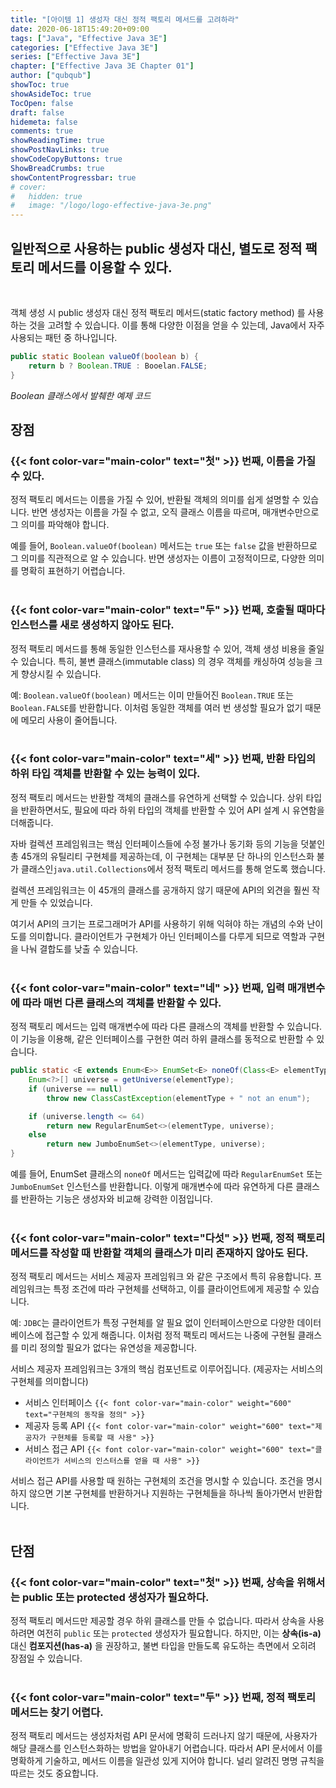 ```yaml
---
title: "[아이템 1] 생성자 대신 정적 팩토리 메서드를 고려하라"
date: 2020-06-18T15:49:20+09:00
tags: ["Java", "Effective Java 3E"]
categories: ["Effective Java 3E"]
series: ["Effective Java 3E"]
chapter: ["Effective Java 3E Chapter 01"]
author: ["qubqub"]
showToc: true
showAsideToc: true
TocOpen: false
draft: false
hidemeta: false
comments: true
showReadingTime: true
showPostNavLinks: true
showCodeCopyButtons: true
ShowBreadCrumbs: true
showContentProgressbar: true
# cover:
#   hidden: true
#   image: "/logo/logo-effective-java-3e.png"
---
```

## 일반적으로 사용하는 public 생성자 대신, 별도로 정적 팩토리 메서드를 이용할 수 있다.
<br>

객체 생성 시 public 생성자 대신 정적 팩토리 메서드(static factory method) 를 사용하는 것을 고려할 수 있습니다. 이를 통해 다양한 이점을 얻을 수 있는데, Java에서 자주 사용되는 패턴 중 하나입니다.

``` java
public static Boolean valueOf(boolean b) {
    return b ? Boolean.TRUE : Booelan.FALSE;
}
```
_Boolean 클래스에서 발췌한 예제 코드_
<br>

## 장점

### {{< font color-var="main-color" text="첫" >}} 번째, 이름을 가질 수 있다.

정적 팩토리 메서드는 이름을 가질 수 있어, 반환될 객체의 의미를 쉽게 설명할 수 있습니다. 반면 생성자는 이름을 가질 수 없고, 오직 클래스 이름을 따르며, 매개변수만으로 그 의미를 파악해야 합니다.

예를 들어, `Boolean.valueOf(boolean)` 메서드는 `true` 또는 `false` 값을 반환하므로 그 의미를 직관적으로 알 수 있습니다. 반면 생성자는 이름이 고정적이므로, 다양한 의미를 명확히 표현하기 어렵습니다.
<br>
<br>

### {{< font color-var="main-color" text="두" >}} 번째, 호출될 때마다 인스턴스를 새로 생성하지 않아도 된다.

정적 팩토리 메서드를 통해 동일한 인스턴스를 재사용할 수 있어, 객체 생성 비용을 줄일 수 있습니다. 특히, 불변 클래스(immutable class) 의 경우 객체를 캐싱하여 성능을 크게 향상시킬 수 있습니다.

예: `Boolean.valueOf(boolean)` 메서드는 이미 만들어진 `Boolean.TRUE` 또는 `Boolean.FALSE`를 반환합니다. 이처럼 동일한 객체를 여러 번 생성할 필요가 없기 때문에 메모리 사용이 줄어듭니다.
<br>
<br>

### {{< font color-var="main-color" text="세" >}} 번째, 반환 타입의 하위 타입 객체를 반환할 수 있는 능력이 있다.

정적 팩토리 메서드는 반환할 객체의 클래스를 유연하게 선택할 수 있습니다. 상위 타입을 반환하면서도, 필요에 따라 하위 타입의 객체를 반환할 수 있어 API 설계 시 유연함을 더해줍니다.

자바 컬렉션 프레임워크는 핵심 인터페이스들에 수정 불가나 동기화 등의 기능을 덧붙인 총 45개의 유틸리티 구현체를 제공하는데, 이 구현체는 대부분 단 하나의 인스턴스화 불가 클래스인`java.util.Collections`에서 정적 팩토리 메서드를 통해 얻도록 했습니다.

컬렉션 프레임워크는 이 45개의 클래스를 공개하지 않기 때문에 API의 외견을 훨씬 작게 만들 수 있었습니다.

여기서 API의 크기는 프로그래머가 API를 사용하기 위해 익혀야 하는 개념의 수와 난이도를 의미합니다. 클라이언트가 구현체가 아닌 인터페이스를 다루게 되므로 역할과 구현을 나눠 결합도를 낮출 수 있습니다.
<br>
<br>

### {{< font color-var="main-color" text="네" >}} 번째, 입력 매개변수에 따라 매번 다른 클래스의 객체를 반환할 수 있다.

정적 팩토리 메서드는 입력 매개변수에 따라 다른 클래스의 객체를 반환할 수 있습니다. 이 기능을 이용해, 같은 인터페이스를 구현한 여러 하위 클래스를 동적으로 반환할 수 있습니다.
<br>
```java
public static <E extends Enum<E>> EnumSet<E> noneOf(Class<E> elementType) {
    Enum<?>[] universe = getUniverse(elementType);
    if (universe == null)
        throw new ClassCastException(elementType + " not an enum");

    if (universe.length <= 64)
        return new RegularEnumSet<>(elementType, universe);
    else
        return new JumboEnumSet<>(elementType, universe);
}
```

예를 들어, EnumSet 클래스의 `noneOf` 메서드는 입력값에 따라 `RegularEnumSet` 또는 `JumboEnumSet` 인스턴스를 반환합니다. 이렇게 매개변수에 따라 유연하게 다른 클래스를 반환하는 기능은 생성자와 비교해 강력한 이점입니다.
<br>
<br>

### {{< font color-var="main-color" text="다섯" >}} 번째, 정적 팩토리 메서드를 작성할 때 반환할 객체의 클래스가 미리 존재하지 않아도 된다.
정적 팩토리 메서드는 서비스 제공자 프레임워크 와 같은 구조에서 특히 유용합니다. 프레임워크는 특정 조건에 따라 구현체를 선택하고, 이를 클라이언트에게 제공할 수 있습니다.

예: `JDBC`는 클라이언트가 특정 구현체를 알 필요 없이 인터페이스만으로 다양한 데이터베이스에 접근할 수 있게 해줍니다. 이처럼 정적 팩토리 메서드는 나중에 구현될 클래스를 미리 정의할 필요가 없다는 유연성을 제공합니다.

서비스 제공자 프레임워크는 3개의 핵심 컴포넌트로 이루어집니다. (제공자는 서비스의 구현체를 의미합니다)
- 서비스 인터페이스 `{{< font color-var="main-color" weight="600" text="구현체의 동작을 정의" >}}`
- 제공자 등록 API  `{{< font color-var="main-color" weight="600" text="제공자가 구현체를 등록할 때 사용" >}}`
- 서비스 접근 API  `{{< font color-var="main-color" weight="600" text="클라이언트가 서비스의 인스터스를 얻을 때 사용" >}}`

서비스 접근 API를 사용할 때 원하는 구현체의 조건을 명시할 수 있습니다. 조건을 명시하지 않으면 기본 구현체를 반환하거나 지원하는 구현체들을 하나씩 돌아가면서 반환합니다.
<br>
<br>

## 단점

### {{< font color-var="main-color" text="첫" >}} 번째, 상속을 위해서는 public 또는 protected 생성자가 필요하다.
정적 팩토리 메서드만 제공할 경우 하위 클래스를 만들 수 없습니다. 따라서 상속을 사용하려면 여전히 `public` 또는 `protected` 생성자가 필요합니다. 하지만, 이는 **상속(is-a)** 대신 **컴포지션(has-a)** 을 권장하고, 불변 타입을 만들도록 유도하는 측면에서 오히려 장점일 수 있습니다.
<br>
<br>

### {{< font color-var="main-color" text="두" >}} 번째, 정적 팩토리 메서드는 찾기 어렵다.
정적 팩토리 메서드는 생성자처럼 API 문서에 명확히 드러나지 않기 때문에, 사용자가 해당 클래스를 인스턴스화하는 방법을 알아내기 어렵습니다. 따라서 API 문서에서 이를 명확하게 기술하고, 메서드 이름을 일관성 있게 지어야 합니다. 널리 알려진 명명 규칙을 따르는 것도 중요합니다.
<br>
